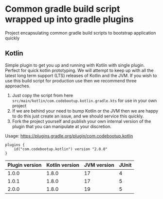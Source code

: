 # Common gradle build script wrapped up into gradle plugins 
Project encapsulating common gradle build scripts to bootstrap application quickly

## Kotlin
Simple plugin to get you up and running with Kotlin with single plugin.  Perfect for quick kotlin prototyping. We will 
attempt to keep up with all the latest long term support (LTS) releases of Kotlin and the JVM.
If you wish to use this build script for production use then we recommend three approaches.  

1. Just copy the script from here ```src/main/kotlin/com.codebootup.kotlin.gradle.kts``` for use in your own project
2. If we are behind your need to bump Kotlin or the JVM then we are happy to do this just create an issue, and we should 
   service this quickly.
3. Fork the project yourself and publish your own internal version of the plugin that you can manipulate at your 
   discretion. 

Usage: https://plugins.gradle.org/plugin/com.codebootup.kotlin 
```
plugins {
    id("com.codebootup.kotlin") version "2.0.0"
}
```
| Plugin version | Kotlin version | JVM version | JUnit |
|----------------|----------------|-------------|-------|
| 1.0.0          | 1.8.0          | 17          | 4     |    
| 1.0.1          | 1.8.0          | 17          | 5     |
| 2.0.0          | 1.8.0          | 19          | 5     |

